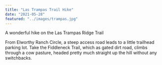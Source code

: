 ```yaml
---
title: "Las Trampas Trail Hike"
date: "2021-05-28"
featured: "../images/trampas.jpg"
---
```

A wonderful hike on the Las Trampas Ridge Trail


From Elworthy Ranch Circle, a steep access road leads to a little trailhead parking lot.
Take the Fiddleneck Trail, which as gated dirt road, climbs through a cow pasture, headed pretty much straight up the hill without any switchbacks.